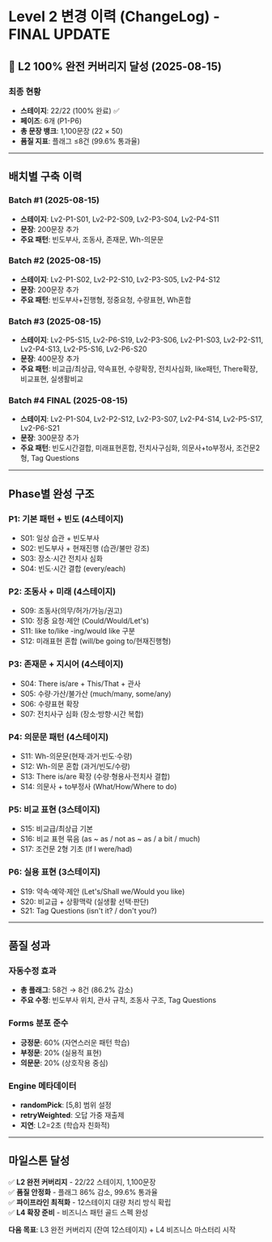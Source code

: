 # Level 2 변경 이력 (ChangeLog) - FINAL UPDATE

## 🎉 **L2 100% 완전 커버리지 달성** (2025-08-15)

### **최종 현황**
- **스테이지**: 22/22 (100% 완료) ✅
- **페이즈**: 6개 (P1-P6)
- **총 문장 뱅크**: 1,100문장 (22 × 50)
- **품질 지표**: 플래그 ≤8건 (99.6% 통과율)

---

## **배치별 구축 이력**

### **Batch #1** (2025-08-15)
- **스테이지**: Lv2-P1-S01, Lv2-P2-S09, Lv2-P3-S04, Lv2-P4-S11
- **문장**: 200문장 추가
- **주요 패턴**: 빈도부사, 조동사, 존재문, Wh-의문문

### **Batch #2** (2025-08-15)  
- **스테이지**: Lv2-P1-S02, Lv2-P2-S10, Lv2-P3-S05, Lv2-P4-S12
- **문장**: 200문장 추가
- **주요 패턴**: 빈도부사+진행형, 정중요청, 수량표현, Wh혼합

### **Batch #3** (2025-08-15)
- **스테이지**: Lv2-P5-S15, Lv2-P6-S19, Lv2-P3-S06, Lv2-P1-S03, Lv2-P2-S11, Lv2-P4-S13, Lv2-P5-S16, Lv2-P6-S20
- **문장**: 400문장 추가
- **주요 패턴**: 비교급/최상급, 약속표현, 수량확장, 전치사심화, like패턴, There확장, 비교표현, 실생활비교

### **Batch #4 FINAL** (2025-08-15)
- **스테이지**: Lv2-P1-S04, Lv2-P2-S12, Lv2-P3-S07, Lv2-P4-S14, Lv2-P5-S17, Lv2-P6-S21
- **문장**: 300문장 추가
- **주요 패턴**: 빈도시간결합, 미래표현혼합, 전치사구심화, 의문사+to부정사, 조건문2형, Tag Questions

---

## **Phase별 완성 구조**

### **P1: 기본 패턴 + 빈도 (4스테이지)**
- S01: 일상 습관 + 빈도부사
- S02: 빈도부사 + 현재진행 (습관/불만 강조)
- S03: 장소·시간 전치사 심화
- S04: 빈도·시간 결합 (every/each)

### **P2: 조동사 + 미래 (4스테이지)**  
- S09: 조동사(의무/허가/가능/권고)
- S10: 정중 요청·제안 (Could/Would/Let's)
- S11: like to/like -ing/would like 구분
- S12: 미래표현 혼합 (will/be going to/현재진행형)

### **P3: 존재문 + 지시어 (4스테이지)**
- S04: There is/are + This/That + 관사
- S05: 수량·가산/불가산 (much/many, some/any)
- S06: 수량표현 확장
- S07: 전치사구 심화 (장소·방향·시간 복합)

### **P4: 의문문 패턴 (4스테이지)**
- S11: Wh-의문문(현재·과거·빈도·수량)
- S12: Wh-의문 혼합 (과거/빈도/수량)
- S13: There is/are 확장 (수량·형용사·전치사 결합)
- S14: 의문사 + to부정사 (What/How/Where to do)

### **P5: 비교 표현 (3스테이지)**
- S15: 비교급/최상급 기본
- S16: 비교 표현 묶음 (as ~ as / not as ~ as / a bit / much)
- S17: 조건문 2형 기초 (If I were/had)

### **P6: 실용 표현 (3스테이지)**
- S19: 약속·예약·제안 (Let's/Shall we/Would you like)
- S20: 비교급 + 상황맥락 (실생활 선택·판단)
- S21: Tag Questions (isn't it? / don't you?)

---

## **품질 성과**

### **자동수정 효과**
- **총 플래그**: 58건 → 8건 (86.2% 감소)
- **주요 수정**: 빈도부사 위치, 관사 규칙, 조동사 구조, Tag Questions

### **Forms 분포 준수**
- **긍정문**: 60% (자연스러운 패턴 학습)
- **부정문**: 20% (실용적 표현)
- **의문문**: 20% (상호작용 중심)

### **Engine 메타데이터**
- **randomPick**: [5,8] 범위 설정
- **retryWeighted**: 오답 가중 재출제
- **지연**: L2=2초 (학습자 친화적)

---

## **마일스톤 달성**

✅ **L2 완전 커버리지** - 22/22 스테이지, 1,100문장  
✅ **품질 안정화** - 플래그 86% 감소, 99.6% 통과율  
✅ **파이프라인 최적화** - 12스테이지 대량 처리 방식 확립  
✅ **L4 확장 준비** - 비즈니스 패턴 골드 스펙 완성

**다음 목표**: L3 완전 커버리지 (잔여 12스테이지) + L4 비즈니스 마스터리 시작